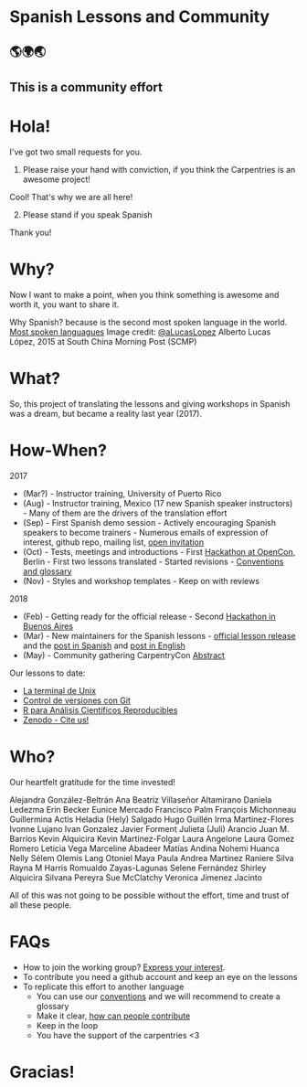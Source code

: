 # Spanish Lessons and Community
## 🌎🌍🌏 
## This is a community effort


# Hola!

I've got two small requests for you.

1. Please raise your hand with conviction, if you think the Carpentries is an
awesome project!

Cool! That's why we are all here!

2. Please stand if you speak Spanish

Thank you!

# Why?

Now I want to make a point, when you think something is awesome and worth it,
you want to share it.

Why Spanish? because is the second most spoken language in the world.
[Most spoken languagues](https://cdn3.i-scmp.com/sites/default/files/styles/980w/public/2015/11/25/languageshqscmp.png?itok=sdS8i4NS)
Image credit: [@aLucasLopez](https://twitter.com/aLucasLopez) Alberto Lucas López, 2015 at South China Morning Post (SCMP)

# What?

So, this project of translating the lessons and giving workshops in Spanish was
a dream, but became a reality last year (2017).

# How-When?

2017

- (Mar?) - Instructor training, University of Puerto Rico
- (Aug) 
      - Instructor training, Mexico (17 new Spanish speaker instructors)
      - Many of them are the drivers of the translation effort
- (Sep) - First Spanish demo session
      - Actively encouraging Spanish speakers to become trainers
      - Numerous emails of expression of interest, github repo, mailing list,
      [open invitation](https://software-carpentry.org/blog/2017/09/latin-am-lessons.html)
- (Oct) - Tests, meetings and introductions
      - First [Hackathon at OpenCon](https://github.com/sparcopen/doathon/issues/14), Berlin
      - First two lessons translated
      - Started revisions
      - [Conventions and glossary](https://github.com/Carpentries-ES/board/blob/master/Convenciones_Traduccion.md)
- (Nov) - Styles and workshop templates
      - Keep on with reviews
      
2018

- (Feb) - Getting ready for the official release
      - Second [Hackathon in Buenos Aires](https://github.com/Carpentries-ES/R-hackaton-es)
- (Mar) - New maintainers for the Spanish lessons
      - [official lesson release](https://software-carpentry.org/lessons/) and the [post in Spanish](https://software-carpentry.org/blog/2018/03/paralatinoamerica.html) and [post in English](https://software-carpentry.org/blog/2018/03/forlatinamerica.html)
- (May) - Community gathering CarpentryCon [Abstract](https://github.com/carpentries/carpentrycon/blob/master/Sessions/2018-05-30/07-Lightning-Talks-Session-1/3-abstract-paula-andrea-martinez.md)

Our lessons to date:

- [La terminal de Unix](https://github.com/swcarpentry/shell-novice-es)
- [Control de versiones con Git](https://github.com/swcarpentry/git-novice-es)
- [R para Análisis Científicos Reproducibles](https://github.com/swcarpentry/r-novice-gapminder-es)
- [Zenodo - Cite us!](https://zenodo.org/communities/carpentries/?page=1&size=20)


# Who?

Our heartfelt gratitude for the time invested!

Alejandra González-Beltrán
Ana Beatriz Villaseñor Altamirano
Daniela Ledezma
Erin Becker
Eunice Mercado
Francisco Palm
François Michonneau
Guillermina Actis
Heladia (Hely) Salgado
Hugo Guillén
Irma Martinez-Flores
Ivonne Lujano
Ivan Gonzalez
Javier Forment
Julieta (Juli) Arancio
Juan M. Barrios
Kevin Alquicira
Kevin Martínez-Folgar
Laura Angelone
Laura Gomez Romero
Leticia Vega
Marceline Abadeer
Matías Andina
Nohemi Huanca
Nelly Sélem
Olemis Lang
Otoniel Maya
Paula Andrea Martinez
Raniere Silva
Rayna M Harris
Romualdo Zayas-Lagunas
Selene Fernández
Shirley Alquicira
Silvana Pereyra
Sue McClatchy
Veronica Jimenez Jacinto

All of this was not going to be possible without the effort, time and trust of all these people.

# FAQs

- How to join the working group? [Express your interest](https://github.com/Carpentries-ES/board).
- To contribute you need a github account and keep an eye on the lessons
- To replicate this effort to another language
    - You can use our [conventions](https://github.com/Carpentries-ES/board/blob/master/Convenciones_Traduccion.md)
     and we will recommend to create a glossary
    - Make it clear, [how can people contribute](https://github.com/Carpentries-ES/board)
    - Keep in the loop
    - You have the support of the carpentries <3


# Gracias!
